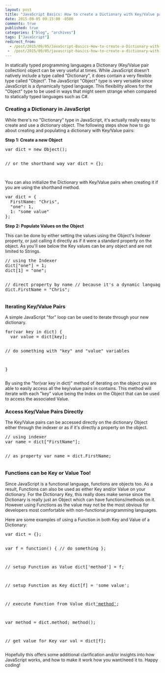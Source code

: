 ```yaml
---
layout: post
title: "JavaScript Basics: How to create a Dictionary with Key/Value pairs"
date: 2015-09-05 09:15:00 -0500
comments: true
published: true
categories: ["blog", "archives"]
tags: ["JavaScript"]
redirect_from: 
  - /post/2015/09/05/JavaScript-Basics-How-to-create-a-Dictionary-with-KeyValue-pairs
 -  /post/2015/09/05/javascript-basics-how-to-create-a-dictionary-with-keyvalue-pairs
---
```

<!-- more -->
<p>In statically typed programming languages a Dictionary (Key/Value pair collection) object can be very useful at times. While JavaScript doesn't natively include a type called "Dictionary", it does contain a very flexible type called "Object". The JavaScript "Object" type is very versatile since JavaScript is a dynamically typed language. This flexibility allows for the "Object" type to be used in ways that might seem strange when compared to statically typed languages such as C#.</p>
<h3>Creating a Dictionary in JavaScript</h3>
<p>While there's no "Dictionary" type in JavaScript, it's actually really easy to create and use a dictionary object. The following steps show how to go about creating and populating a dictionary with Key/Value pairs:</p>
<p><strong>Step 1: Create a new Object</strong></p>
<pre class="brush: js; first-line: 1; tab-size: 4; toolbar: false; ">var dict = new Object();

// or the shorthand way
var dict = {};

</pre>
<p>You can also initialize the Dictionary with Key/Value pairs when creating it if you are using the shorthand method.</p>
<pre class="brush: c-sharp; first-line: 1; tab-size: 4; toolbar: false; ">var dict = {
  FirstName: "Chris",
  "one": 1,
  1: "some value"
};</pre>
<p><strong>Step 2: Populate Values on the Object</strong></p>
<p>This can be done by either setting the values using the Object's Indexer property, or just calling it directly as if it were a standard property on the object. As you'll see below the Key values can be any object and are not limited to Strings.</p>
<pre class="brush: c-sharp; first-line: 1; tab-size: 4; toolbar: false; ">// using the Indexer
dict["one"] = 1;
dict[1] = "one";

// direct property by name
// because it's a dynamic language
dict.FirstName = "Chris";</pre>
<h3>Iterating Key/Value Pairs</h3>
<p>A simple JavaScript "for" loop can be used to iterate through your new dictionary.</p>
<pre class="brush: js; first-line: 1; tab-size: 4; toolbar: false; ">for(var key in dict) {
  var value = dict[key];

  // do something with "key" and "value" variables

}</pre>
<p>By using the "for(var key in dict)" method of iterating on the object you are able to easily access all the key/value pairs in contains. This method will iterate with each "key" value being the Index on the Object that can be used to access the associated Value.</p>
<h3>Access Key/Value Pairs Directly</h3>
<p>The Key/Value pairs can be accessed directly on the dictionary Object either through the indexer or as if it's directly a property on the object.</p>
<pre class="brush: c-sharp; first-line: 1; tab-size: 4; toolbar: false; ">// using indexer
var name = dict["FirstName"];

// as property
var name = dict.FirstName;</pre>
<h3>Functions can be Key or Value Too!</h3>
<p>Since JavaScript is a functional language, functions are objects too. As a result, Functions can also be used as either Key and/or Value on your dictionary. For the Dictionary Key, this really does make sense since the Dictionary is really just an Object which can have functions/methods on it. However using Functions as the value may not be the most obvious for developers most comfortable with non-functional programming languages.</p>
<p>Here are some examples of using a Function in both Key and Value of a Dictionary:</p>
<pre class="brush: c-sharp; first-line: 1; tab-size: 4; toolbar: false; ">var dict = {};

var f = function() {
  // do something
};

// setup Function as Value
dict['method'] = f;

// setup Function as Key
dict[f] = 'some value';

// execute Function from Value
dict['method']();

var method = dict.method;
method();

// get value for Key
var val = dict[f];</pre>
<p>Hopefully this offers some additional clarification and/or insights into how JavaScript works, and how to make it work how you want/need it to. Happy coding!</p>
